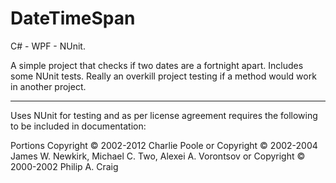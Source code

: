 DateTimeSpan
============

C# - WPF - NUnit. 

A simple project that checks if two dates are a fortnight apart.  Includes some NUnit tests.  Really an overkill project 
testing if a method would work in another project.


------------------------------------------------------------------------------------------------------------------------------
Uses NUnit for testing and as per license agreement requires the following to be included in documentation:

Portions Copyright © 2002-2012 Charlie Poole or Copyright © 2002-2004 James W. Newkirk, Michael C. Two, Alexei A. Vorontsov or Copyright © 2000-2002 Philip A. Craig
